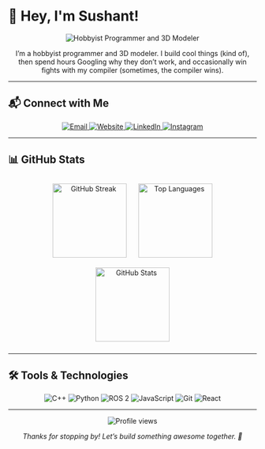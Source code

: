 # 👋 Hey, I'm Sushant!

<p align="center">
  <img src="https://img.shields.io/badge/Hobbyist%20Programmer-3D%20Modeler-blueviolet?style=for-the-badge&logo=codeigniter" alt="Hobbyist Programmer and 3D Modeler" />
</p>

<p align="center">
  I’m a hobbyist programmer and 3D modeler. I build cool things (kind of), then spend hours Googling why they don’t work, and occasionally win fights with my compiler (sometimes, the compiler wins).
</p>

---

## 📬 Connect with Me

<p align="center">
  <a href="mailto:mail@sushant.uk">
    <img src="https://img.shields.io/badge/Email-mail@sushant.uk-ff2d55?style=flat-square&logo=gmail" alt="Email" />
  </a>
  <a href="https://sushant.uk">
    <img src="https://img.shields.io/badge/Website-sushant.uk-00c4b4?style=flat-square&logo=firefox" alt="Website" />
  </a>
  <a href="https://linkedin.com/in/sushanthakur" target="_blank" rel="noopener noreferrer">
    <img src="https://img.shields.io/badge/LinkedIn-sushanthakur-0a66c2?style=flat-square&logo=linkedin" alt="LinkedIn" />
  </a>
  <a href="https://instagram.com/sushant_404" target="_blank" rel="noopener noreferrer">
    <img src="https://img.shields.io/badge/Instagram-sushant_404-e4405f?style=flat-square&logo=instagram" alt="Instagram" />
  </a>
</p>

---

## 📊 GitHub Stats

<p align="center">
  <img src="https://github-readme-streak-stats.herokuapp.com/?user=sushanthakur&theme=dracula&hide_border=true" alt="GitHub Streak" height="150" style="margin: 10px;" />
  <img src="https://github-readme-stats.vercel.app/api/top-langs?username=sushanthakur&show_icons=true&locale=en&layout=compact&theme=dracula&hide_border=true" alt="Top Languages" height="150" style="margin: 10px;" />
  <img src="https://github-readme-stats.vercel.app/api?username=sushanthakur&show_icons=true&theme=dracula&hide_border=true&count_private=true" alt="GitHub Stats" height="150" style="margin: 10px;" />
</p>

---

## 🛠️ Tools & Technologies

<p align="center">
  <img src="https://img.shields.io/badge/C++-00599C?style=flat-square&logo=c%2B%2B&logoColor=white" alt="C++" />
  <img src="https://img.shields.io/badge/Python-3776AB?style=flat-square&logo=python&logoColor=white" alt="Python" />
  <img src="https://img.shields.io/badge/ROS2-CE5C00?style=flat-square&logo=ros&logoColor=white" alt="ROS 2"/>
  <img src="https://img.shields.io/badge/JavaScript-F7DF1E?style=flat-square&logo=javascript&logoColor=black" alt="JavaScript" />
  <img src="https://img.shields.io/badge/Git-F05032?style=flat-square&logo=git&logoColor=white" alt="Git" />
  <img src="https://img.shields.io/badge/React-61DAFB?style=flat-square&logo=react&logoColor=black" alt="React" />
</p>

---

<p align="center">
  <img src="https://komarev.com/ghpvc/?username=sushanthakur&label=Profile%20Views&color=blueviolet&style=flat-square" alt="Profile views" />
</p>

<p align="center">
  <i>Thanks for stopping by! Let’s build something awesome together. 🚀</i>
</p>
